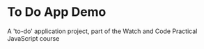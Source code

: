 # To Do App Demo

A 'to-do' application project, part of the Watch and Code Practical JavaScript course
